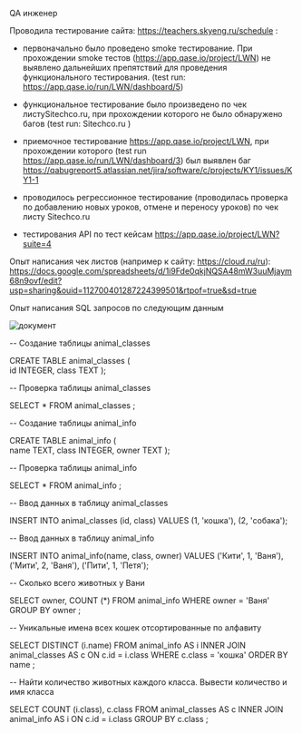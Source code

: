 QA инженер

Проводила тестирование сайта: https://teachers.skyeng.ru/schedule :

* первоначально было проведено smoke тестирование. При прохождении smoke тестов (https://app.qase.io/project/LWN) не выявлено дальнейших препятствий для проведения функционального тестирования. (test run: https://app.qase.io/run/LWN/dashboard/5)

* функциональное тестирование было произведено по чек листуSitechco.ru, при прохождении которого не было обнаружено багов (test run: Sitechco.ru )

* приемочное тестирование https://app.qase.io/project/LWN, при прохождении которого (test run https://app.qase.io/run/LWN/dashboard/3) был выявлен баг https://qabugreport5.atlassian.net/jira/software/c/projects/KY1/issues/KY1-1

* проводилось регрессионное тестирование (проводилась проверка по добавлению новых уроков, отмене и переносу уроков) по чек листу Sitechco.ru 

* тестирования API по тест кейсам https://app.qase.io/project/LWN?suite=4


Опыт написания чек листов (например к сайту: https://cloud.ru/ru): https://docs.google.com/spreadsheets/d/1i9Fde0qkjNQSA48mW3uuMjaym68n9ovf/edit?usp=sharing&ouid=112700401287224399501&rtpof=true&sd=true

Опыт написания SQL запросов по следующим данным 

![документ](https://github.com/jmailgew5/QA-ENGINEER/assets/142330325/77c9341f-7968-40ed-8070-a8078ffd53d4)

-- Создание таблицы animal_classes

CREATE TABLE animal_classes (  
    id INTEGER,
    class TEXT
);

-- Проверка  таблицы animal_classes

SELECT *
FROM animal_classes ;

-- Создание таблицы animal_info

CREATE TABLE animal_info (  
    name TEXT,
    class INTEGER,
	owner TEXT
);

-- Проверка таблицы animal_info

SELECT *
FROM animal_info ;

-- Ввод данных в таблицу animal_classes


INSERT INTO animal_classes (id, class) 
VALUES (1, 'кошка'),
       (2, 'собака');

-- Ввод данных в таблицу animal_info
	   
INSERT INTO animal_info(name, class, owner) 
VALUES ('Кити', 1, 'Ваня'),
       ('Мити', 2, 'Ваня'),
	   ('Пити', 1, 'Петя');
	   
-- Сколько всего животных у Вани

SELECT owner, COUNT (*)
FROM animal_info
WHERE owner = 'Ваня'
GROUP BY owner ;


-- Уникальные имена всех кошек отсортированные по алфавиту

SELECT DISTINCT (i.name)
FROM animal_info AS i
INNER JOIN animal_classes AS c
ON c.id = i.class
WHERE c.class = 'кошка'
ORDER BY name ;



-- Найти количество животных каждого класса. Вывести количество и имя класса

SELECT COUNT (i.class),
c.class
FROM animal_classes AS c
INNER JOIN animal_info AS i
ON c.id = i.class
GROUP BY c.class ;





